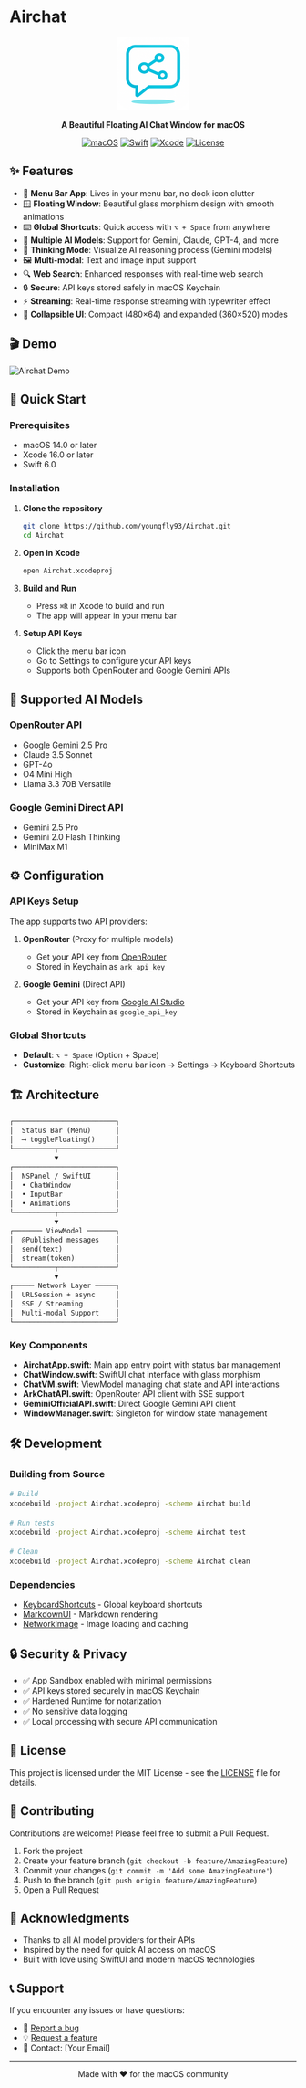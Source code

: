 # Airchat

<div align="center">
  <img src="logo.png" alt="Airchat Logo" width="128" height="128">
  
  **A Beautiful Floating AI Chat Window for macOS**
  
  [![macOS](https://img.shields.io/badge/macOS-14.0+-blue.svg)](https://www.apple.com/macos/)
  [![Swift](https://img.shields.io/badge/Swift-6.0-orange.svg)](https://swift.org/)
  [![Xcode](https://img.shields.io/badge/Xcode-16.0+-blue.svg)](https://developer.apple.com/xcode/)
  [![License](https://img.shields.io/badge/License-MIT-green.svg)](LICENSE)
</div>

## ✨ Features

- 🎯 **Menu Bar App**: Lives in your menu bar, no dock icon clutter
- 🪟 **Floating Window**: Beautiful glass morphism design with smooth animations
- ⌨️ **Global Shortcuts**: Quick access with `⌥ + Space` from anywhere
- 🤖 **Multiple AI Models**: Support for Gemini, Claude, GPT-4, and more
- 💭 **Thinking Mode**: Visualize AI reasoning process (Gemini models)
- 🖼️ **Multi-modal**: Text and image input support
- 🔍 **Web Search**: Enhanced responses with real-time web search
- 🔒 **Secure**: API keys stored safely in macOS Keychain
- ⚡ **Streaming**: Real-time response streaming with typewriter effect
- 📱 **Collapsible UI**: Compact (480×64) and expanded (360×520) modes

## 🎬 Demo

![Airchat Demo](demo.gif)

## 🚀 Quick Start

### Prerequisites

- macOS 14.0 or later
- Xcode 16.0 or later
- Swift 6.0

### Installation

1. **Clone the repository**
   ```bash
   git clone https://github.com/youngfly93/Airchat.git
   cd Airchat
   ```

2. **Open in Xcode**
   ```bash
   open Airchat.xcodeproj
   ```

3. **Build and Run**
   - Press `⌘R` in Xcode to build and run
   - The app will appear in your menu bar

4. **Setup API Keys**
   - Click the menu bar icon
   - Go to Settings to configure your API keys
   - Supports both OpenRouter and Google Gemini APIs

## 🤖 Supported AI Models

### OpenRouter API
- Google Gemini 2.5 Pro
- Claude 3.5 Sonnet
- GPT-4o
- O4 Mini High
- Llama 3.3 70B Versatile

### Google Gemini Direct API
- Gemini 2.5 Pro
- Gemini 2.0 Flash Thinking
- MiniMax M1

## ⚙️ Configuration

### API Keys Setup

The app supports two API providers:

1. **OpenRouter** (Proxy for multiple models)
   - Get your API key from [OpenRouter](https://openrouter.ai/)
   - Stored in Keychain as `ark_api_key`

2. **Google Gemini** (Direct API)
   - Get your API key from [Google AI Studio](https://aistudio.google.com/)
   - Stored in Keychain as `google_api_key`

### Global Shortcuts

- **Default**: `⌥ + Space` (Option + Space)
- **Customize**: Right-click menu bar icon → Settings → Keyboard Shortcuts

## 🏗️ Architecture

```
┌─────────────────────────┐
│  Status Bar (Menu)      │
│  ⟶ toggleFloating()     │
└──────────┬──────────────┘
           ▼
┌─────────────────────────┐
│  NSPanel / SwiftUI      │
│  • ChatWindow           │
│  • InputBar             │
│  • Animations           │
└──────────┬──────────────┘
           ▼
┌─────── ViewModel ───────┐
│  @Published messages    │
│  send(text)             │
│  stream(token)          │
└──────────┬──────────────┘
           ▼
┌───── Network Layer ─────┐
│  URLSession + async     │
│  SSE / Streaming        │
│  Multi-modal Support    │
└─────────────────────────┘
```

### Key Components

- **AirchatApp.swift**: Main app entry point with status bar management
- **ChatWindow.swift**: SwiftUI chat interface with glass morphism
- **ChatVM.swift**: ViewModel managing chat state and API interactions
- **ArkChatAPI.swift**: OpenRouter API client with SSE support
- **GeminiOfficialAPI.swift**: Direct Google Gemini API client
- **WindowManager.swift**: Singleton for window state management

## 🛠️ Development

### Building from Source

```bash
# Build
xcodebuild -project Airchat.xcodeproj -scheme Airchat build

# Run tests
xcodebuild -project Airchat.xcodeproj -scheme Airchat test

# Clean
xcodebuild -project Airchat.xcodeproj -scheme Airchat clean
```

### Dependencies

- [KeyboardShortcuts](https://github.com/sindresorhus/KeyboardShortcuts) - Global keyboard shortcuts
- [MarkdownUI](https://github.com/gonzalezreal/swift-markdown-ui) - Markdown rendering
- [NetworkImage](https://github.com/gonzalezreal/NetworkImage) - Image loading and caching

## 🔒 Security & Privacy

- ✅ App Sandbox enabled with minimal permissions
- ✅ API keys stored securely in macOS Keychain
- ✅ Hardened Runtime for notarization
- ✅ No sensitive data logging
- ✅ Local processing with secure API communication

## 📝 License

This project is licensed under the MIT License - see the [LICENSE](LICENSE) file for details.

## 🤝 Contributing

Contributions are welcome! Please feel free to submit a Pull Request.

1. Fork the project
2. Create your feature branch (`git checkout -b feature/AmazingFeature`)
3. Commit your changes (`git commit -m 'Add some AmazingFeature'`)
4. Push to the branch (`git push origin feature/AmazingFeature`)
5. Open a Pull Request

## 🙏 Acknowledgments

- Thanks to all AI model providers for their APIs
- Inspired by the need for quick AI access on macOS
- Built with love using SwiftUI and modern macOS technologies

## 📞 Support

If you encounter any issues or have questions:

- 🐛 [Report a bug](https://github.com/youngfly93/Airchat/issues)
- 💡 [Request a feature](https://github.com/youngfly93/Airchat/issues)
- 📧 Contact: [Your Email]

---

<div align="center">
  Made with ❤️ for the macOS community
</div>
